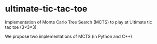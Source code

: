 # ultimate-tic-tac-toe
Implementation of Monte Carlo Tree Search (MCTS) to play at Ultimate tic tac toe (3×3×3)

We propose two implementations of MCTS (in Python and C++)
